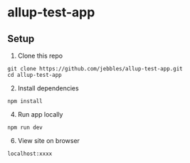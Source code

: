 # allup-test-app

## Setup

1. Clone this repo
```
git clone https://github.com/jebbles/allup-test-app.git
cd allup-test-app
```
2. Install dependencies 
```
npm install
```
4. Run app locally 
```
npm run dev
```
6. View site on browser
```
localhost:xxxx
```
